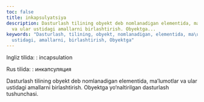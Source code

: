 ```yaml
---
toc: false
title: inkapsulyatsiya
description: Dasturlash tilining obyekt deb nomlanadigan elementida, ma&rsquo;lumotlar
  va ular ustidagi amallarni birlashtirish. Obyektga...
keywords: "Dasturlash, tilining, obyekt, nomlanadigan, elementida, ma\u2019lumotlar,
  ustidagi, amallarni, birlashtirish, Obyektga"
---
```


Ingliz tilida:
:   incapsulation

Rus tilida:
:   инкапсуляция

Dasturlash tilining obyekt deb nomlanadigan elementida, ma’lumotlar va ular ustidagi amallarni birlashtirish. Obyektga yo‘naltirilgan dasturlash tushunchasi.